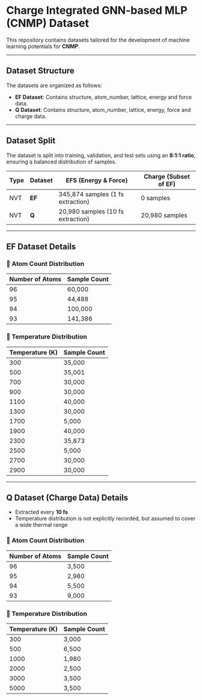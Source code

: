 # **Charge Integrated GNN-based MLP (CNMP) Dataset**

This repository contains datasets tailored for the development of machine learning potentials for **CNMP**.

---

## **Dataset Structure**

The datasets are organized as follows:

- **EF Dataset**: Contains structure, atom_number, lattice, energy and force data.
- **Q Dataset**: Contains structure, atom_number, lattice, energy, force and charge data.

---

## **Dataset Split**

The dataset is split into training, validation, and test sets using an **8:1:1 ratio**, ensuring a balanced distribution of samples.

| Type | Dataset   | EFS (Energy & Force)              | Charge (Subset of EF) |
|------|-----------|-----------------------------------|-----------------------|
| NVT  | **EF**    | 345,874 samples (1 fs extraction) | 0 samples             |
| NVT  | **Q**     | 20,980 samples (10 fs extraction) | 20,980 samples        |

---

## **EF Dataset Details**

### 🔹 Atom Count Distribution
| Number of Atoms | Sample Count |
|------------------|---------------|
| 96               | 60,000        |
| 95               | 44,488        |
| 94               | 100,000       |
| 93               | 141,386       |

### 🔹 Temperature Distribution
| Temperature (K) | Sample Count |
|------------------|---------------|
| 300              | 35,000        |
| 500              | 35,001        |
| 700              | 30,000        |
| 900              | 30,000        |
| 1100             | 40,000        |
| 1300             | 30,000        |
| 1700             | 5,000         |
| 1900             | 40,000        |
| 2300             | 35,873        |
| 2500             | 5,000         |
| 2700             | 30,000        |
| 2900             | 30,000        |

---

## **Q Dataset (Charge Data) Details**

- Extracted every **10 fs**
- Temperature distribution is not explicitly recorded, but assumed to cover a wide thermal range

### 🔹 Atom Count Distribution
| Number of Atoms | Sample Count |
|------------------|---------------|
| 96               | 3,500         |
| 95               | 2,980         |
| 94               | 5,500         |
| 93               | 9,000         |

### 🔹 Temperature Distribution
| Temperature (K) | Sample Count |
|------------------|---------------|
| 300              | 3,000         |
| 500              | 6,500         |
| 1000             | 1,980         |
| 2000             | 2,500         |
| 3000             | 3,500         |
| 5000             | 3,500         |